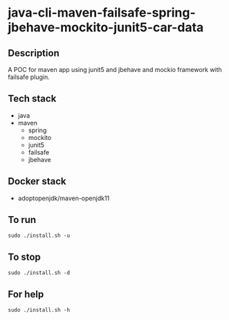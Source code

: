 # java-cli-maven-failsafe-spring-jbehave-mockito-junit5-car-data

## Description
A POC for maven app using junit5
and jbehave and mockio framework
 with failsafe plugin.

## Tech stack
- java
- maven
	- spring
	- mockito
  - junit5
  - failsafe
  - jbehave

## Docker stack
- adoptopenjdk/maven-openjdk11

## To run
`sudo ./install.sh -u`

## To stop
`sudo ./install.sh -d`

## For help
`sudo ./install.sh -h`
